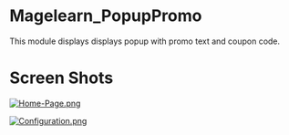 # Magelearn_PopupPromo
This module displays displays popup with promo text and coupon code.

# Screen Shots

[![Home-Page.png](https://i.postimg.cc/rw0VpjBJ/Home-Page.png)](https://postimg.cc/pmvbGfXh)

[![Configuration.png](https://i.postimg.cc/Z5Wf4QDK/Configuration.png)](https://postimg.cc/fVh7v8N6)
